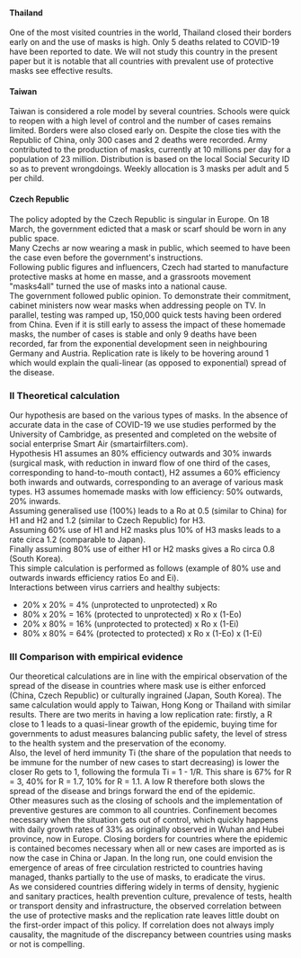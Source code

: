 #### Thailand
One of the most visited countries in the world, Thailand closed their borders early on and the use of masks is high. Only 5 deaths related to COVID-19 have been reported to date. We will not study this country in the present paper but it is notable that all countries with prevalent use of protective masks see effective results.

#### Taiwan
Taiwan is considered a role model by several countries. Schools were quick to reopen with a high level of control and the number of cases remains limited. Borders were also closed early on. Despite the close ties with the Republic of China, only 300 cases and 2 deaths were recorded. Army contributed to the production of masks, currently at 10 millions per day for a population of 23 million. Distribution is based on the local Social Security ID so as to prevent wrongdoings. Weekly allocation is 3 masks per adult and 5 per child.

#### Czech Republic
The policy adopted by the Czech Republic is singular in Europe. On 18 March, the government edicted that a mask or scarf should be worn in any public space.  
Many Czechs ar now wearing a mask in public, which seemed to have been the case even before the government's instructions.  
Following public figures and influencers, Czech had started to manufacture protective masks at home en masse, and a grassroots movement "masks4all" turned the use of masks into a national cause.  
The government followed public opinion. To demonstrate their commitment, cabinet ministers now wear masks when addressing people on TV. In parallel, testing was ramped up, 150,000 quick tests having been ordered from China. Even if it is still early to assess the impact of these homemade masks, the number of cases is stable and only 9 deaths have been recorded, far from the exponential development seen in neighbouring Germany and Austria. Replication rate is likely to be hovering around 1 which would explain the quali-linear (as opposed to exponential) spread of the disease.

### II Theoretical calculation
Our hypothesis are based on the various types of masks. In the absence of accurate data in the case of COVID-19 we use studies performed by the University of Cambridge, as presented and completed on the website of social enterprise Smart Air (smartairfilters.com).  
Hypothesis H1 assumes an 80% efficiency outwards and 30% inwards (surgical mask, with reduction in inward flow of one third of the cases, corresponding to hand-to-mouth contact), H2 assumes a 60% efficiency both inwards and outwards, corresponding to an average of various mask types. H3 assumes homemade masks with low efficiency: 50% outwards, 20% inwards.  
Assuming generalised use (100%) leads to a Ro at 0.5 (similar to China) for H1 and H2 and 1.2 (similar to Czech Republic) for H3.  
Assuming 60% use of H1 and H2 masks plus 10% of H3 masks leads to a rate circa 1.2 (comparable to Japan).  
Finally assuming 80% use of either H1 or H2 masks gives a Ro circa 0.8 (South Korea).   
This simple calculation is performed as follows (example of 80% use and outwards inwards efficiency ratios Eo and Ei).  
Interactions between virus carriers and healthy subjects:
+ 20% x 20% =  4% (unprotected to unprotected) x Ro
+ 80% x 20% = 16% (protected to unprotected)   x Ro x (1-Eo)
+ 20% x 80% = 16% (unprotected to protected)   x Ro x (1-Ei)
+ 80% x 80% = 64% (protected to protected)     x Ro x (1-Eo) x (1-Ei)

### III Comparison with empirical evidence
Our theoretical calculations are in line with the empirical observation of the spread of the disease in countries where mask use is either enforced (China, Czech Republic) or culturally ingrained (Japan, South Korea). The same calculation would apply to Taiwan, Hong Kong or Thailand with similar results. There are two merits in having a low replication rate: firstly, a R close to 1 leads to a quasi-linear growth of the epidemic, buying time for governments to adust measures balancing public safety, the level of stress to the health system and the preservation of the economy.  
Also, the level of herd immunity Ti (the share of the population that needs to be immune for the number of new cases to start decreasing) is lower the closer Ro gets to 1, following the formula Ti = 1 - 1/R. This share is 67% for R = 3, 40% for R = 1.7,  10% for R = 1.1. A low R therefore both slows the spread of the disease and brings forward the end of the epidemic.  
Other measures such as the closing of schools and the implementation of preventive gestures are common to all countries. Confinement becomes necessary when the situation gets out of control, which quickly happens with daily growth rates of 33% as originally observed in Wuhan and Hubei province, now in Europe. Closing borders for countries where the epidemic is contained becomes necessary when all or  new cases are imported as is now the case in China or Japan. In the long run, one could envision the emergence of areas of free circulation restricted to countries having managed, thanks partially to the use of masks, to eradicate the virus.  
As we considered countries differing widely in terms of density, hygienic and sanitary practices, health prevention culture, prevalence of tests, health or transport density and infrastructure, the observed correlation between the use of protective masks and the replication rate leaves little doubt on the first-order impact of this policy. If correlation does not always imply causality, the magnitude of the discrepancy between countries using masks or not is compelling.

